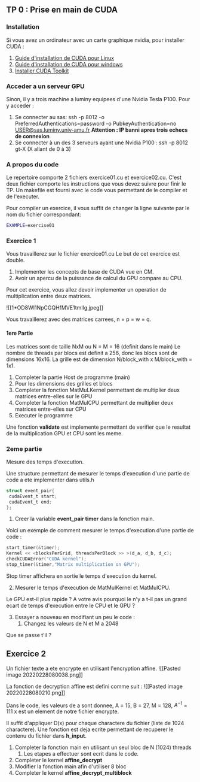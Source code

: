 ## TP 0 : Prise en main de CUDA

### Installation
Si vous avez un ordinateur avec un carte graphique nvidia, pour installer CUDA :
1. [Guide d'installation de CUDA pour Linux](https://docs.nvidia.com/cuda/cuda-installation-guide-linux/#abstract)
2. [Guide d'installation de CUDA pour windows](https://docs.nvidia.com/cuda/cuda-installation-guide-microsoft-windows/index.html)
3. [Installer CUDA Toolkit](https://developer.nvidia.com/cuda-downloads)

### Acceder a un serveur GPU
Sinon, il y a trois machine a luminy equipees d'une Nvidia Tesla P100.
Pour y acceder :
1. Se connecter au sas: ssh -p 8012 -o PreferredAuthentications=password -o PubkeyAuthentication=no [USER@sas.luminy.univ-amu.fr](mailto:USER@sas.luminy.univ-amu.fr)
    **Attention : IP banni apres trois echecs de connexion**
1. Se connecter à un des 3 serveurs ayant une Nvidia P100 : ssh -p 8012 gt-X (X allant de 0 à 3)

### A propos du code
Le repertoire comporte 2 fichiers exercice01.cu et exercice02.cu. C'est deux fichier comporte les instructions que vous devez suivre pour finir le TP.
Un makefile est fourni avec le code vous permettant de le compiler et de l'executer. 

Pour compiler un exercice, il vous suffit de changer la ligne suivante par le nom du fichier correspondant:
```bash
EXAMPLE=exercise01
```

### Exercice 1
Vous travaillerez sur le fichier exercice01.cu
Le but de cet exercice est double. 
1. Implementer les concepts de base de CUDA vue en CM. 
2. Avoir un apercu de la puissance de calcul du GPU compare au CPU.

Pour cet exercice, vous allez devoir implementer un operation de multiplication entre deux matrices.

![[1*OD8WI1NpCGQHfMVE1tmIlg.jpeg]]

Vous travaillerez avec des matrices carrees, n = p = w = q.

#### 1ere Partie
Les matrices sont de taille NxM ou N = M = 16 (definit dans le main)
Le nombre de threads par blocs est definit a 256, donc les blocs sont de dimensions 16x16. La grille est de dimension N/block_with x M/block_with = 1x1.

1. Completer la partie Host de programme (main)
2. Pour les dimensions des grilles et blocs
3. Completer la fonction MatMuLKernel permettant de multiplier deux matrices entre-elles sur le GPU
4. Completer la fonction MatMulCPU permettant de multiplier deux matrices entre-elles sur CPU
5. Executer le programme

Une fonction **validate** est implemente permettant de verifier que le resultat de la multiplication GPU et CPU sont les meme.

### 2eme partie

Mesure des temps d'execution.

Une structure permettant de mesurer le temps d'execution d'une partie de code a ete implementer dans utils.h

```c
struct event_pair{
 cudaEvent_t start;
 cudaEvent_t end;
};
```

1. Creer la variable **event_pair timer** dans la fonction main.

Voici un exemple de comment mesurer le temps d'execution d'une partie de code :
```c
start_timer(&timer);
Kernel << <blocksPerGrid, threadsPerBlock >> >(d_a, d_b, d_c);
checkCUDAError("CUDA kernel");
stop_timer(&timer,"Matrix multiplication on GPU");
```

Stop timer affichera en sortie le temps d'execution du kernel.

2. Mesurer le temps d'execution de MatMulKernel et MatMulCPU.

Le GPU est-il plus rapide ? A votre avis pourquoi le n'y a t-il pas un grand ecart de temps d'execution entre le CPU et le GPU ?

3. Essayer a nouveau en modifiant un peu le code :
	1. Changez les valeurs de N et M a 2048

Que se passe t'il ?

## Exercice 2

Un fichier texte a ete encrypte en utilisant l'encryption affine.
![[Pasted image 20220228080038.png]]

La fonction de decryption affine est defini comme suit :
![[Pasted image 20220228080210.png]]

Dans le code, les valeurs de a sont donnee, A = 15, B = 27, M = 128, $A^{-1}$ = 111
x est un element de notre fichier encrypte.

Il suffit d'appliquer D(x) pour chaque charactere du fichier (liste de 1024 charactere).
Une fonction est deja ecrite permettant de recuperer le contenu du fichier dans **h_input**.

1. Completer la fonction main en utilisant un seul bloc de N (1024) threads
	1. Les etapes a effectuer sont ecrit dans le code.
2. Completer le kernel **affine_decrypt**
3. Modifier la fonction main afin d'utiliser 8 bloc
4. Completer le kernel **affine_decrypt_multiblock**



